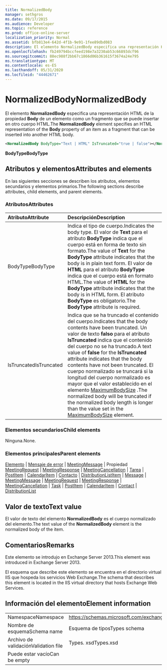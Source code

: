 ```yaml
---
title: NormalizedBody
manager: sethgros
ms.date: 09/17/2015
ms.audience: Developer
ms.topic: reference
ms.prod: office-online-server
localization_priority: Normal
ms.assetid: bfb813e4-642d-4f1b-9e91-1fee89dbd083
description: El elemento NormalizedBody especifica una representación HTML de la propiedad Body de un elemento como un fragmento que se puede insertar en otro cuerpo HTML.
ms.openlocfilehash: fb249794bccfeed198e7a3230ab53c66893dcf96
ms.sourcegitcommit: 88ec988f2bb67c1866d06b361615f3674a24e795
ms.translationtype: MT
ms.contentlocale: es-ES
ms.lasthandoff: 05/31/2020
ms.locfileid: "44462671"
---
```

# <a name="normalizedbody"></a><span data-ttu-id="a6082-103">NormalizedBody</span><span class="sxs-lookup"><span data-stu-id="a6082-103">NormalizedBody</span></span>

<span data-ttu-id="a6082-104">El elemento **NormalizedBody** especifica una representación HTML de la propiedad **Body** de un elemento como un fragmento que se puede insertar en otro cuerpo HTML.</span><span class="sxs-lookup"><span data-stu-id="a6082-104">The **NormalizedBody** element specifies an HTML representation of the **Body** property of an item as a fragment that can be inserted into another HTML body.</span></span> 
  
```XML
<NormalizedBody BodyType="Text | HTML" IsTruncated="true | false"></NormalizedBody>
```

 <span data-ttu-id="a6082-105">**BodyType**</span><span class="sxs-lookup"><span data-stu-id="a6082-105">**BodyType**</span></span>
## <a name="attributes-and-elements"></a><span data-ttu-id="a6082-106">Atributos y elementos</span><span class="sxs-lookup"><span data-stu-id="a6082-106">Attributes and elements</span></span>

<span data-ttu-id="a6082-107">En las siguientes secciones se describen los atributos, elementos secundarios y elementos primarios.</span><span class="sxs-lookup"><span data-stu-id="a6082-107">The following sections describe attributes, child elements, and parent elements.</span></span>
  
### <a name="attributes"></a><span data-ttu-id="a6082-108">Atributos</span><span class="sxs-lookup"><span data-stu-id="a6082-108">Attributes</span></span>

|<span data-ttu-id="a6082-109">**Atributo**</span><span class="sxs-lookup"><span data-stu-id="a6082-109">**Attribute**</span></span>|<span data-ttu-id="a6082-110">**Descripción**</span><span class="sxs-lookup"><span data-stu-id="a6082-110">**Description**</span></span>|
|:-----|:-----|
|<span data-ttu-id="a6082-111">BodyType</span><span class="sxs-lookup"><span data-stu-id="a6082-111">BodyType</span></span>  <br/> |<span data-ttu-id="a6082-112">Indica el tipo de cuerpo.</span><span class="sxs-lookup"><span data-stu-id="a6082-112">Indicates the body type.</span></span> <span data-ttu-id="a6082-113">El valor de **Text** para el atributo **BodyType** indica que el cuerpo está en forma de texto sin formato.</span><span class="sxs-lookup"><span data-stu-id="a6082-113">The value of **Text** for the **BodyType** attribute indicates that the body is in plain text form.</span></span> <span data-ttu-id="a6082-114">El valor de **HTML** para el atributo **BodyType** indica que el cuerpo está en formato HTML.</span><span class="sxs-lookup"><span data-stu-id="a6082-114">The value of **HTML** for the **BodyType** attribute indicates that the body is in HTML form.</span></span> <span data-ttu-id="a6082-115">El atributo **BodyType** es obligatorio.</span><span class="sxs-lookup"><span data-stu-id="a6082-115">The **BodyType** attribute is required.</span></span>  <br/> |
|<span data-ttu-id="a6082-116">IsTruncated</span><span class="sxs-lookup"><span data-stu-id="a6082-116">IsTruncated</span></span>  <br/> |<span data-ttu-id="a6082-117">Indica que se ha truncado el contenido del cuerpo.</span><span class="sxs-lookup"><span data-stu-id="a6082-117">Indicates that the body contents have been truncated.</span></span> <span data-ttu-id="a6082-118">Un valor de texto **falso** para el atributo **IsTruncated** indica que el contenido del cuerpo no se ha truncado.</span><span class="sxs-lookup"><span data-stu-id="a6082-118">A text value of **false** for the **IsTruncated** attribute indicates that the body contents have not been truncated.</span></span> <span data-ttu-id="a6082-119">El cuerpo normalizado se truncará si la longitud del cuerpo normalizado es mayor que el valor establecido en el elemento [MaximumBodySize](maximumbodysize.md) .</span><span class="sxs-lookup"><span data-stu-id="a6082-119">The normalized body will be truncated if the normalized body length is longer than the value set in the [MaximumBodySize](maximumbodysize.md) element.</span></span>  <br/> |
   
### <a name="child-elements"></a><span data-ttu-id="a6082-120">Elementos secundarios</span><span class="sxs-lookup"><span data-stu-id="a6082-120">Child elements</span></span>

<span data-ttu-id="a6082-121">Ninguna.</span><span class="sxs-lookup"><span data-stu-id="a6082-121">None.</span></span>
  
### <a name="parent-elements"></a><span data-ttu-id="a6082-122">Elementos principales</span><span class="sxs-lookup"><span data-stu-id="a6082-122">Parent elements</span></span>

<span data-ttu-id="a6082-123">[Elemento](item.md)  |  [Mensaje de error](message-ex15websvcsotherref.md)  |  [MeetingMessage](meetingmessage.md)  |  Propiedad [MeetingRequest](meetingrequest.md)  |  [MeetingResponse](meetingresponse.md)  |  [MeetingCancellation](meetingcancellation.md)  |  [Tarea](task.md)  |  [PostItem](postitem.md)  |  [CalendarItem](calendaritem.md)  |  [Contacto](contact.md)  |  [DistributionList](distributionlist.md)</span><span class="sxs-lookup"><span data-stu-id="a6082-123">[Item](item.md) | [Message](message-ex15websvcsotherref.md) | [MeetingMessage](meetingmessage.md) | [MeetingRequest](meetingrequest.md) | [MeetingResponse](meetingresponse.md) | [MeetingCancellation](meetingcancellation.md) | [Task](task.md) | [PostItem](postitem.md) | [CalendarItem](calendaritem.md) | [Contact](contact.md) | [DistributionList](distributionlist.md)</span></span>
  
## <a name="text-value"></a><span data-ttu-id="a6082-124">Valor de texto</span><span class="sxs-lookup"><span data-stu-id="a6082-124">Text value</span></span>

<span data-ttu-id="a6082-125">El valor de texto del elemento **NormalizedBody** es el cuerpo normalizado del elemento.</span><span class="sxs-lookup"><span data-stu-id="a6082-125">The text value of the **NormalizedBody** element is the normalized body of the item.</span></span> 
  
## <a name="remarks"></a><span data-ttu-id="a6082-126">Comentarios</span><span class="sxs-lookup"><span data-stu-id="a6082-126">Remarks</span></span>

<span data-ttu-id="a6082-127">Este elemento se introdujo en Exchange Server 2013.</span><span class="sxs-lookup"><span data-stu-id="a6082-127">This element was introduced in Exchange Server 2013.</span></span>
  
<span data-ttu-id="a6082-128">El esquema que describe este elemento se encuentra en el directorio virtual IIS que hospeda los servicios Web Exchange.</span><span class="sxs-lookup"><span data-stu-id="a6082-128">The schema that describes this element is located in the IIS virtual directory that hosts Exchange Web Services.</span></span>
  
## <a name="element-information"></a><span data-ttu-id="a6082-129">Información del elemento</span><span class="sxs-lookup"><span data-stu-id="a6082-129">Element information</span></span>

|||
|:-----|:-----|
|<span data-ttu-id="a6082-130">Namespace</span><span class="sxs-lookup"><span data-stu-id="a6082-130">Namespace</span></span>  <br/> |https://schemas.microsoft.com/exchange/services/2006/types  <br/> |
|<span data-ttu-id="a6082-131">Nombre de esquema</span><span class="sxs-lookup"><span data-stu-id="a6082-131">Schema name</span></span>  <br/> |<span data-ttu-id="a6082-132">Esquema de tipos</span><span class="sxs-lookup"><span data-stu-id="a6082-132">Types schema</span></span>  <br/> |
|<span data-ttu-id="a6082-133">Archivo de validación</span><span class="sxs-lookup"><span data-stu-id="a6082-133">Validation file</span></span>  <br/> |<span data-ttu-id="a6082-134">Types. xsd</span><span class="sxs-lookup"><span data-stu-id="a6082-134">Types.xsd</span></span>  <br/> |
|<span data-ttu-id="a6082-135">Puede estar vacío</span><span class="sxs-lookup"><span data-stu-id="a6082-135">Can be empty</span></span>  <br/> ||
   

